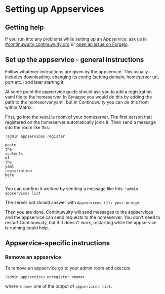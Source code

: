 # Setting up Appservices

## Getting help

If you run into any problems while setting up an Appservice: ask us in
[#continuwuity:continuwuity.org](https://matrix.to/#/#continuwuity:continuwuity.org?via=continuwuity.org&via=ellis.link&via=explodie.org&via=matrix.org) or
[open an issue on Forgejo](https://forgejo.ellis.link/continuwuation/continuwuity/issues/new).

## Set up the appservice - general instructions

Follow whatever instructions are given by the appservice. This usually includes
downloading, changing its config (setting domain, homeserver url, port etc.) and
later starting it.

At some point the appservice guide should ask you to add a registration yaml
file to the homeserver. In Synapse you would do this by adding the path to the
homeserver.yaml, but in Continuwuity you can do this from within Matrix:

First, go into the `#admins` room of your homeserver. The first person that
registered on the homeserver automatically joins it. Then send a message into
the room like this:

    !admin appservices register
    ```
    paste
    the
    contents
    of
    the
    yaml
    registration
    here
    ```

You can confirm it worked by sending a message like this:
`!admin appservices list`

The server bot should answer with `Appservices (1): your-bridge`

Then you are done. Continuwuity will send messages to the appservices and the
appservice can send requests to the homeserver. You don't need to restart
Continuwuity, but if it doesn't work, restarting while the appservice is running
could help.

## Appservice-specific instructions

### Remove an appservice

To remove an appservice go to your admin room and execute

`!admin appservices unregister <name>`

where `<name>` one of the output of `appservices list`.

